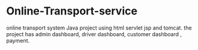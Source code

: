 # Online-Transport-service
online transport system Java project using html servlet jsp and tomcat. the project has admin dashboard, driver dashboard, customer dashboard , payment.
